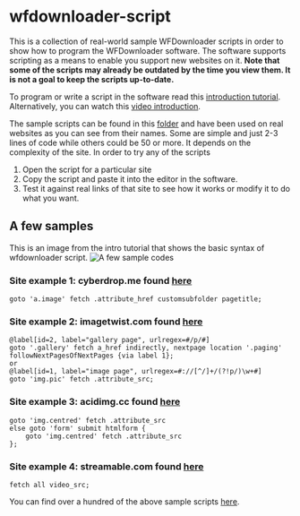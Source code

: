 # wfdownloader-script

This is a collection of real-world sample WFDownloader scripts in order to show how to program the WFDownloader software. The software supports scripting as a means to enable you support new websites on it. **Note that some of the scripts may already be outdated by the time you view them. It is not a goal to keep the scripts up-to-date.**

To program or write a script in the software read this [introduction tutorial](https://www.wfdownloader.xyz/blog/how-to-program-wfdownloader-app-introduction). Alternatively, you can watch this [video introduction](https://www.youtube.com/watch?v=-i1UNWATLvs).

The sample scripts can be found in this [folder](https://github.com/notarom/wfdownloader-script/tree/main/sample_scripts) and have been used on real websites as you can see from their names. Some are simple and just 2-3 lines of code while others could be 50 or more. It depends on the complexity of the site. In order to try any of the scripts

 1. Open the script for a particular site
 2. Copy the script and paste it into the editor in the software.
 3. Test it against real links of that site to see how it works or modify it to do what you want.

## A few samples
This is an image from the intro tutorial that shows the basic syntax of wfdownloader script.
![A few sample codes](https://www.wfdownloader.xyz/blog_images/sample_codes_annotated.png)

### Site example 1: cyberdrop.me found [here](https://github.com/notarom/wfdownloader-script/blob/main/sample_scripts/cyberdrop.me.txt)

    goto 'a.image' fetch .attribute_href customsubfolder pagetitle;

### Site example 2: imagetwist.com found [here](https://github.com/notarom/wfdownloader-script/blob/main/sample_scripts/imagetwist.com.txt)

    @label[id=2, label="gallery page", urlregex=#/p/#]
    goto '.gallery' fetch a_href indirectly, nextpage location '.paging' followNextPagesOfNextPages {via label 1};
    or
    @label[id=1, label="image page", urlregex=#://[^/]+/(?!p/)\w+#]
    goto 'img.pic' fetch .attribute_src;

### Site example 3: acidimg.cc found [here](https://github.com/notarom/wfdownloader-script/blob/main/sample_scripts/acidimg.cc.txt)

    goto 'img.centred' fetch .attribute_src 
    else goto 'form' submit htmlform {
        goto 'img.centred' fetch .attribute_src
    };

### Site example 4: streamable.com found [here](https://github.com/notarom/wfdownloader-script/blob/main/sample_scripts/streamable.com.txt)

    fetch all video_src;

You can find over a hundred of the above sample scripts [here](https://github.com/notarom/wfdownloader-script/tree/main/sample_scripts).
